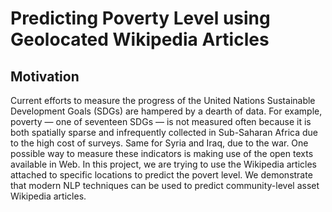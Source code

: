 
Predicting Poverty Level using Geolocated Wikipedia Articles
==============

## Motivation
Current efforts to measure the progress of the United Nations Sustainable Development Goals (SDGs) are hampered by a dearth of data. 
For example, poverty — one of seventeen SDGs — is not measured often because it is both spatially sparse and infrequently collected in Sub-Saharan Africa due to the high cost of surveys.
Same for Syria and Iraq, due to the war. One possible way to measure these indicators is making use of the open texts available in Web.
In this project, we are trying to use the Wikipedia articles attached to specific locations to predict the povert level. 
We demonstrate that modern NLP techniques can be used to predict community-level asset Wikipedia articles.  
